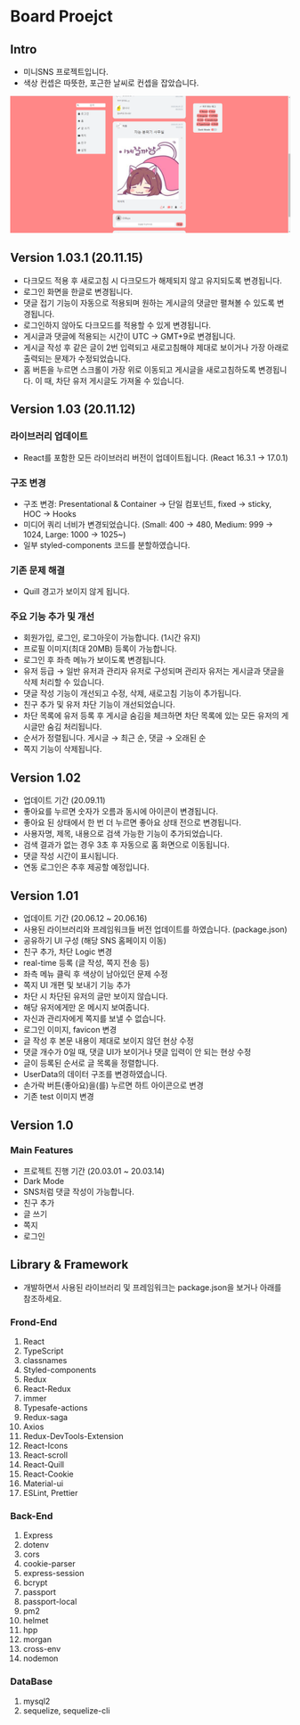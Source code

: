 # Board Proejct

## Intro

- 미니SNS 프로젝트입니다.
- 색상 컨셉은 따뜻한, 포근한 날씨로 컨셉을 잡았습니다.

<img src="./src/images/readmePreview.png" alt='readmePreview' />

## Version 1.03.1 (20.11.15)

- 다크모드 적용 후 새로고침 시 다크모드가 해제되지 않고 유지되도록 변경됩니다.
- 로그인 화면을 한글로 변경됩니다.
- 댓글 접기 기능이 자동으로 적용되며 원하는 게시글의 댓글만 펼쳐볼 수 있도록 변경됩니다.
- 로그인하지 않아도 다크모드를 적용할 수 있게 변경됩니다.
- 게시글과 댓글에 적용되는 시간이 UTC → GMT+9로 변경됩니다.
- 게시글 작성 후 같은 글이 2번 입력되고 새로고침해야 제대로 보이거나 가장 아래로 출력되는 문제가 수정되었습니다.
- 홈 버튼을 누르면 스크롤이 가장 위로 이동되고 게시글을 새로고침하도록 변경됩니다. 이 때, 차단 유저 게시글도 가져올 수 있습니다.

## Version 1.03 (20.11.12)

### 라이브러리 업데이트

- React를 포함한 모든 라이브러리 버전이 업데이트됩니다. (React 16.3.1 → 17.0.1)

### 구조 변경

- 구조 변경: Presentational & Container → 단일 컴포넌트, fixed → sticky, HOC → Hooks
- 미디어 쿼리 너비가 변경되었습니다. (Small: 400 → 480, Medium: 999 → 1024, Large: 1000 → 1025~)
- 일부 styled-components 코드를 분할하였습니다.

### 기존 문제 해결

- Quill 경고가 보이지 않게 됩니다.

### 주요 기능 추가 및 개선

- 회원가입, 로그인, 로그아웃이 가능합니다. (1시간 유지)
- 프로필 이미지(최대 20MB) 등록이 가능합니다.
- 로그인 후 좌측 메뉴가 보이도록 변경됩니다.
- 유저 등급 → 일반 유저과 관리자 유저로 구성되며 관리자 유저는 게시글과 댓글을 삭제 처리할 수 있습니다.
- 댓글 작성 기능이 개선되고 수정, 삭제, 새로고침 기능이 추가됩니다.
- 친구 추가 및 유저 차단 기능이 개선되었습니다.
- 차단 목록에 유저 등록 후 게시글 숨김을 체크하면 차단 목록에 있는 모든 유저의 게시글만 숨김 처리됩니다.
- 순서가 정렬됩니다. 게시글 → 최근 순, 댓글 → 오래된 순
- 쪽지 기능이 삭제됩니다.

## Version 1.02

- 업데이트 기간 (20.09.11)
- 좋아요를 누르면 숫자가 오름과 동시에 아이콘이 변경됩니다.
- 좋아요 된 상태에서 한 번 더 누르면 좋아요 상태 전으로 변경됩니다.
- 사용자명, 제목, 내용으로 검색 가능한 기능이 추가되었습니다.
- 검색 결과가 없는 경우 3초 후 자동으로 홈 화면으로 이동됩니다.
- 댓글 작성 시간이 표시됩니다.
- 연동 로그인은 추후 제공할 예정입니다.

## Version 1.01

- 업데이트 기간 (20.06.12 ~ 20.06.16)
- 사용된 라이브러리와 프레임워크들 버전 업데이트를 하였습니다. (package.json)
- 공유하기 UI 구성 (해당 SNS 홈페이지 이동)
- 친구 추가, 차단 Logic 변경
- real-time 등록 (글 작성, 쪽지 전송 등)
- 좌측 메뉴 클릭 후 색상이 남아있던 문제 수정
- 쪽지 UI 개편 및 보내기 기능 추가
- 차단 시 차단된 유저의 글만 보이지 않습니다.
- 해당 유저에게만 온 메시지 보여줍니다.
- 자신과 관리자에게 쪽지를 보낼 수 없습니다.
- 로그인 이미지, favicon 변경
- 글 작성 후 본문 내용이 제대로 보이지 않던 현상 수정
- 댓글 개수가 0일 때, 댓글 UI가 보이거나 댓글 입력이 안 되는 현상 수정
- 글이 등록된 순서로 글 목록을 정렬합니다.
- UserData의 데이터 구조를 변경하였습니다.
- 손가락 버튼(좋아요)을(를) 누르면 하트 아이콘으로 변경
- 기존 test 이미지 변경

## Version 1.0

### Main Features

- 프로젝트 진행 기간 (20.03.01 ~ 20.03.14)
- Dark Mode
- SNS처럼 댓글 작성이 가능합니다.
- 친구 추가
- 글 쓰기
- 쪽지
- 로그인

## Library & Framework

- 개발하면서 사용된 라이브러리 및 프레임워크는 package.json을 보거나 아래를 참조하세요.

### Frond-End

1. React
1. TypeScript
1. classnames
1. Styled-components
1. Redux
1. React-Redux
1. immer
1. Typesafe-actions
1. Redux-saga
1. Axios
1. Redux-DevTools-Extension
1. React-Icons
1. React-scroll
1. React-Quill
1. React-Cookie
1. Material-ui
1. ESLint, Prettier

### Back-End

1. Express
1. dotenv
1. cors
1. cookie-parser
1. express-session
1. bcrypt
1. passport
1. passport-local
1. pm2
1. helmet
1. hpp
1. morgan
1. cross-env
1. nodemon

### DataBase

1. mysql2
1. sequelize, sequelize-cli
